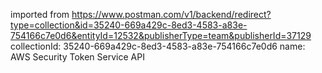 imported from https://www.postman.com/v1/backend/redirect?type=collection&id=35240-669a429c-8ed3-4583-a83e-754166c7e0d6&entityId=12532&publisherType=team&publisherId=37129
collectionId: 35240-669a429c-8ed3-4583-a83e-754166c7e0d6
name: AWS Security Token Service API